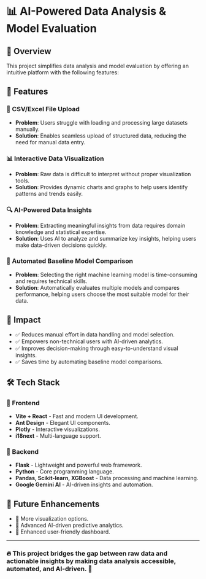 # 📊 AI-Powered Data Analysis & Model Evaluation

## 🚀 Overview

This project simplifies data analysis and model evaluation by offering an intuitive platform with the following features:

## 🌟 Features

### 📁 CSV/Excel File Upload

- **Problem**: Users struggle with loading and processing large datasets manually.
- **Solution**: Enables seamless upload of structured data, reducing the need for manual data entry.

### 📊 Interactive Data Visualization

- **Problem**: Raw data is difficult to interpret without proper visualization tools.
- **Solution**: Provides dynamic charts and graphs to help users identify patterns and trends easily.

### 🔍 AI-Powered Data Insights

- **Problem**: Extracting meaningful insights from data requires domain knowledge and statistical expertise.
- **Solution**: Uses AI to analyze and summarize key insights, helping users make data-driven decisions quickly.

### 🤖 Automated Baseline Model Comparison

- **Problem**: Selecting the right machine learning model is time-consuming and requires technical skills.
- **Solution**: Automatically evaluates multiple models and compares performance, helping users choose the most suitable model for their data.

## 🎯 Impact

- ✅ Reduces manual effort in data handling and model selection.
- ✅ Empowers non-technical users with AI-driven analytics.
- ✅ Improves decision-making through easy-to-understand visual insights.
- ✅ Saves time by automating baseline model comparisons.

## 🛠️ Tech Stack

### 🎨 Frontend

- **Vite + React** - Fast and modern UI development.
- **Ant Design** - Elegant UI components.
- **Plotly** - Interactive visualizations.
- **i18next** - Multi-language support.

### 🔧 Backend

- **Flask** - Lightweight and powerful web framework.
- **Python** - Core programming language.
- **Pandas, Scikit-learn, XGBoost** - Data processing and machine learning.
- **Google Gemini AI** - AI-driven insights and automation.

## 🎯 Future Enhancements

- 📌 More visualization options.
- 📌 Advanced AI-driven predictive analytics.
- 📌 Enhanced user-friendly dashboard.

---

### 🔥 This project bridges the gap between raw data and actionable insights by making data analysis accessible, automated, and AI-driven. 🚀

